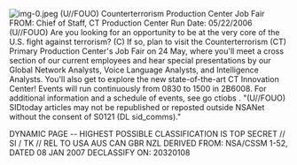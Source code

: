 ![img-0.jpeg](img-0.jpeg)
(U//FOUO) Counterterrorism Production Center Job Fair
FROM:
Chief of Staff, CT Production Center
Run Date: 05/22/2006
(U//FOUO) Are you looking for an opportunity to be at the very core of the U.S. fight against terrorism?
(C) If so, plan to visit the Counterterrorism (CT) Primary Production Center's Job Fair on 24 May, where you'll meet a cross section of our current employees and hear special presentations by our Global Network Analysts, Voice Language Analysts, and Intelligence Analysts. You'll also get to explore the new state-of-the-art CT Innovation Center! Events will run continuously from 0830 to 1500 in 2B6008. For additional information and a schedule of events, see go ctiobs .
"(U//FOUO) SIDtoday articles may not be republished or reposted outside NSANet without the consent of S0121 (DL sid_comms)."

DYNAMIC PAGE -- HIGHEST POSSIBLE CLASSIFICATION IS
TOP SECRET // SI / TK // REL TO USA AUS CAN GBR NZL
DERIVED FROM: NSA/CSSM 1-52, DATED 08 JAN 2007 DECLASSIFY ON: 20320108

